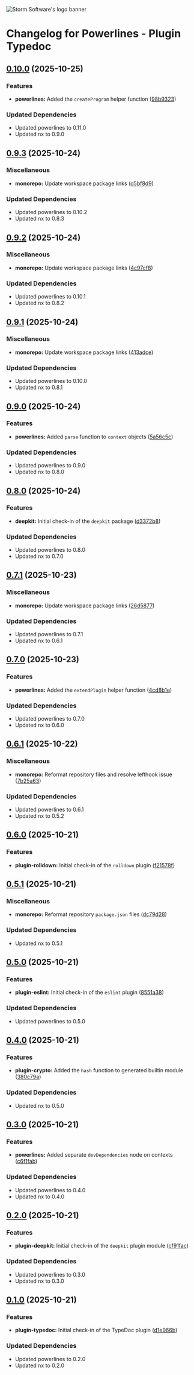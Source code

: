 ![Storm Software's logo banner](https://public.storm-cdn.com/brand-banner.png)

# Changelog for Powerlines - Plugin Typedoc

## [0.10.0](https://github.com/storm-software/powerlines/releases/tag/plugin-typedoc%400.10.0) (2025-10-25)

### Features

- **powerlines:** Added the `createProgram` helper function
  ([98b9323](https://github.com/storm-software/powerlines/commit/98b9323))

### Updated Dependencies

- Updated powerlines to 0.11.0
- Updated nx to 0.9.0

## [0.9.3](https://github.com/storm-software/powerlines/releases/tag/plugin-typedoc%400.9.3) (2025-10-24)

### Miscellaneous

- **monorepo:** Update workspace package links
  ([d5bf8d9](https://github.com/storm-software/powerlines/commit/d5bf8d9))

### Updated Dependencies

- Updated powerlines to 0.10.2
- Updated nx to 0.8.3

## [0.9.2](https://github.com/storm-software/powerlines/releases/tag/plugin-typedoc%400.9.2) (2025-10-24)

### Miscellaneous

- **monorepo:** Update workspace package links
  ([4c97cf8](https://github.com/storm-software/powerlines/commit/4c97cf8))

### Updated Dependencies

- Updated powerlines to 0.10.1
- Updated nx to 0.8.2

## [0.9.1](https://github.com/storm-software/powerlines/releases/tag/plugin-typedoc%400.9.1) (2025-10-24)

### Miscellaneous

- **monorepo:** Update workspace package links
  ([413adce](https://github.com/storm-software/powerlines/commit/413adce))

### Updated Dependencies

- Updated powerlines to 0.10.0
- Updated nx to 0.8.1

## [0.9.0](https://github.com/storm-software/powerlines/releases/tag/plugin-typedoc%400.9.0) (2025-10-24)

### Features

- **powerlines:** Added `parse` function to `context` objects
  ([5a56c5c](https://github.com/storm-software/powerlines/commit/5a56c5c))

### Updated Dependencies

- Updated powerlines to 0.9.0
- Updated nx to 0.8.0

## [0.8.0](https://github.com/storm-software/powerlines/releases/tag/plugin-typedoc%400.8.0) (2025-10-24)

### Features

- **deepkit:** Initial check-in of the `deepkit` package
  ([d3372b8](https://github.com/storm-software/powerlines/commit/d3372b8))

### Updated Dependencies

- Updated powerlines to 0.8.0
- Updated nx to 0.7.0

## [0.7.1](https://github.com/storm-software/powerlines/releases/tag/plugin-typedoc%400.7.1) (2025-10-23)

### Miscellaneous

- **monorepo:** Update workspace package links
  ([26d5877](https://github.com/storm-software/powerlines/commit/26d5877))

### Updated Dependencies

- Updated powerlines to 0.7.1
- Updated nx to 0.6.1

## [0.7.0](https://github.com/storm-software/powerlines/releases/tag/plugin-typedoc%400.7.0) (2025-10-23)

### Features

- **powerlines:** Added the `extendPlugin` helper function
  ([4cd8b1e](https://github.com/storm-software/powerlines/commit/4cd8b1e))

### Updated Dependencies

- Updated powerlines to 0.7.0
- Updated nx to 0.6.0

## [0.6.1](https://github.com/storm-software/powerlines/releases/tag/plugin-typedoc%400.6.1) (2025-10-22)

### Miscellaneous

- **monorepo:** Reformat repository files and resolve lefthook issue
  ([7b25a63](https://github.com/storm-software/powerlines/commit/7b25a63))

### Updated Dependencies

- Updated powerlines to 0.6.1
- Updated nx to 0.5.2

## [0.6.0](https://github.com/storm-software/powerlines/releases/tag/plugin-typedoc%400.6.0) (2025-10-21)

### Features

- **plugin-rolldown:** Initial check-in of the `rolldown` plugin
  ([f21578f](https://github.com/storm-software/powerlines/commit/f21578f))

## [0.5.1](https://github.com/storm-software/powerlines/releases/tag/plugin-typedoc%400.5.1) (2025-10-21)

### Miscellaneous

- **monorepo:** Reformat repository `package.json` files
  ([dc79d28](https://github.com/storm-software/powerlines/commit/dc79d28))

### Updated Dependencies

- Updated nx to 0.5.1

## [0.5.0](https://github.com/storm-software/powerlines/releases/tag/plugin-typedoc%400.5.0) (2025-10-21)

### Features

- **plugin-eslint:** Initial check-in of the `eslint` plugin
  ([8551a38](https://github.com/storm-software/powerlines/commit/8551a38))

### Updated Dependencies

- Updated powerlines to 0.5.0

## [0.4.0](https://github.com/storm-software/powerlines/releases/tag/plugin-typedoc%400.4.0) (2025-10-21)

### Features

- **plugin-crypto:** Added the `hash` function to generated builtin module
  ([380c79a](https://github.com/storm-software/powerlines/commit/380c79a))

### Updated Dependencies

- Updated nx to 0.5.0

## [0.3.0](https://github.com/storm-software/powerlines/releases/tag/plugin-typedoc%400.3.0) (2025-10-21)

### Features

- **powerlines:** Added separate `devDependencies` node on contexts
  ([c6f1fab](https://github.com/storm-software/powerlines/commit/c6f1fab))

### Updated Dependencies

- Updated powerlines to 0.4.0
- Updated nx to 0.4.0

## [0.2.0](https://github.com/storm-software/powerlines/releases/tag/plugin-typedoc%400.2.0) (2025-10-21)

### Features

- **plugin-deepkit:** Initial check-in of the `deepkit` plugin module
  ([cf91fac](https://github.com/storm-software/powerlines/commit/cf91fac))

### Updated Dependencies

- Updated powerlines to 0.3.0
- Updated nx to 0.3.0

## [0.1.0](https://github.com/storm-software/powerlines/releases/tag/plugin-typedoc%400.1.0) (2025-10-21)

### Features

- **plugin-typedoc:** Initial check-in of the TypeDoc plugin
  ([d1e966b](https://github.com/storm-software/powerlines/commit/d1e966b))

### Updated Dependencies

- Updated powerlines to 0.2.0
- Updated nx to 0.2.0
